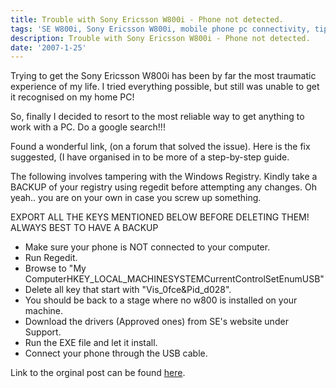 ```yaml
---
title: Trouble with Sony Ericsson W800i - Phone not detected.
tags: 'SE W800i, Sony Ericsson W800i, mobile phone pc connectivity, tips n tricks'
description: Trouble with Sony Ericsson W800i - Phone not detected.
date: '2007-1-25'
---
```


Trying to get the Sony Ericsson W800i has been by far the most traumatic experience of my life. I tried everything possible, but still was unable to get it recognised on my home PC!

So, finally I decided to resort to the most reliable way to get anything to work with a PC. Do a google search!!!

Found a wonderful link, (on a forum that solved the issue). Here is the fix suggested, (I have organised in to be more of a step-by-step guide.

The following involves tampering with the Windows Registry. Kindly take a BACKUP of your registry using regedit before attempting any changes. Oh yeah.. you are on your own in case you screw up something.

EXPORT ALL THE KEYS MENTIONED BELOW BEFORE DELETING THEM! ALWAYS BEST TO HAVE A BACKUP

* Make sure your phone is NOT connected to your computer.
* Run Regedit.
* Browse to "My ComputerHKEY\_LOCAL\_MACHINESYSTEMCurrentControlSetEnumUSB"
* Delete all key that start with "Vis\_0fce&Pid\_d028".
* You should be back to a stage where no w800 is installed on your machine.
* Download the drivers (Approved ones) from SE's website under Support.
* Run the EXE file and let it install.
* Connect your phone through the USB cable.

Link to the orginal post can be found [here][0].



[0]: http://www.expansys.com/ft.aspx?i=125173&thread=827
